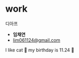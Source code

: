 # work
디아프

- **임채연**
- lim061124@gmail.com

I like cat :smiling_face_with_three_hearts:
my birthday is 11.24 :partying_face:
